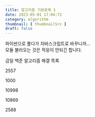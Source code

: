 ```yaml
---
title: 알고리즘 기본문제 1
date: 2023-05-01 17:04:72
category: algorithm
thumbnail: { thumbnailSrc }
draft: false
---
```


파이썬으로 풀다가 자바스크립트로 바꾸니까... <br />
모듈 불러오는 것은 적응이 안되긴 합니다.<br />

금일 백준 알고리즘 해결 목록<br />

2557<br />

1000<br />

10998<br />

10869<br />

2588<br />
